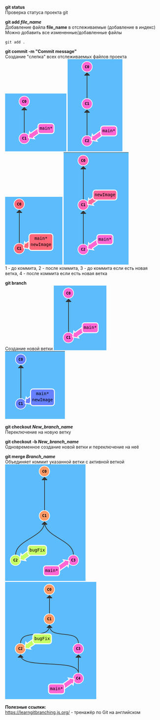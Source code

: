 **git status**  
Проверка статуса проекта git

**git add *file_name***  
Добавление файла **file_name** в отслеживаемые (добавление в индекс)
Можно добавить все измененные/добавленные файлы
```
git add .
```  

**git commit -m **"Commit message"****  
Создание "слепка" всех отслеживаемых файлов проекта  
![Commit_before](https://github.com/jeksifrost/python_interview_Q-A/blob/main/images/git/11_commit.png)
![Commit_after](https://github.com/jeksifrost/python_interview_Q-A/blob/main/images/git/12_commit.png)
![Commit_before_with_branch](https://github.com/jeksifrost/python_interview_Q-A/blob/main/images/git/13_commit.png)
![Commit_after_with_branch](https://github.com/jeksifrost/python_interview_Q-A/blob/main/images/git/14_commit.png)  
1 - до коммита, 2 - после коммита, 3 - до коммита если есть новая ветка, 4 - после коммита если есть новая ветка  

**git branch**  
Создание новой ветки
![Commit_after_with_branch](https://github.com/jeksifrost/python_interview_Q-A/blob/main/images/git/21_branch.png)  
![Commit_after_with_branch](https://github.com/jeksifrost/python_interview_Q-A/blob/main/images/git/22_branch.png)  

**git checkout *New_branch_name***  
Переключение на новую ветку  

**git checkout -b *New_branch_name***  
Одновременное создание новой ветки и переключение на неё  

**git merge *Branch_name***  
Объединяет коммит указанной ветки с активной веткой  
![Commit_after_with_branch](https://github.com/jeksifrost/python_interview_Q-A/blob/main/images/git/31_merge.png)  
![Commit_after_with_branch](https://github.com/jeksifrost/python_interview_Q-A/blob/main/images/git/32_merge.png)  




**Полезные ссылки:**  
https://learngitbranching.js.org/ - тренажёр по Git на английском
